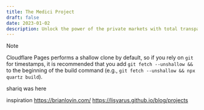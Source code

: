 ```yaml
---
title: The Medici Project
draft: false
date: 2023-01-02
description: Unlock the power of the private markets with total transparency & flexibility.
---
```


> [!note]
> Cloudflare Pages performs a shallow clone by default, so if you rely on `git` for timestamps, it is recommended that you add `git fetch --unshallow &&` to the beginning of the build command (e.g., `git fetch --unshallow && npx quartz build`).

shariq was here

inspiration
https://brianlovin.com/
https://lisyarus.github.io/blog/projects
